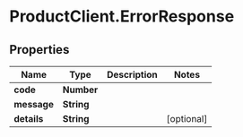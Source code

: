 # ProductClient.ErrorResponse

## Properties

Name | Type | Description | Notes
------------ | ------------- | ------------- | -------------
**code** | **Number** |  | 
**message** | **String** |  | 
**details** | **String** |  | [optional] 



